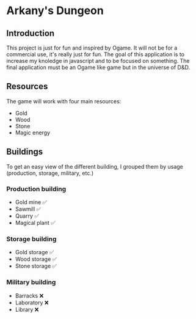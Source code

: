 # Arkany's Dungeon

## Introduction

This project is just for fun and inspired by Ogame. It will not be for a commercial use, it's really just for fun. The goal of this application is to increase my knoledge in javascript and to be focused on something. The final application must be an Ogame like game but in the universe of D&D.

## Resources

The game will work with four main resources:

- Gold
- Wood
- Stone
- Magic energy

## Buildings

To get an easy view of the different building, I grouped them by usage (production, storage, military, etc.)

### Production building

- Gold mine ✅
- Sawmill ✅
- Quarry ✅
- Magical plant ✅

### Storage building

- Gold storage ✅
- Wood storage ✅
- Stone storage ✅

### Military building

- Barracks ❌
- Laboratory ❌
- Library ❌
